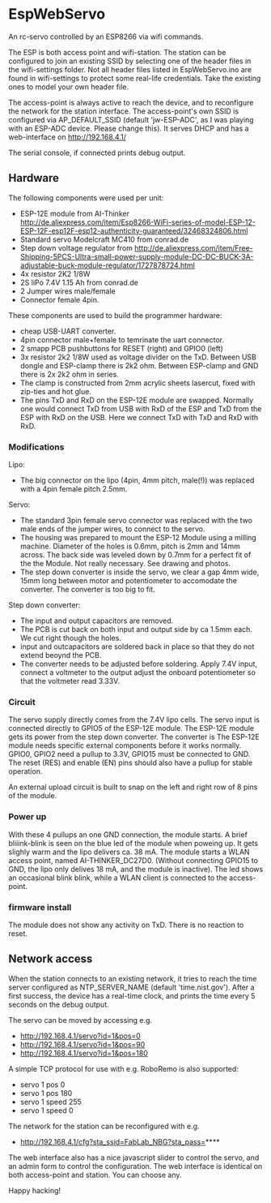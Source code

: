 # EspWebServo
An rc-servo controlled by an ESP8266 via wifi commands.

The ESP is both access point and wifi-station. The station can be configured to join an existing SSID by selecting one of the header files in the wifi-settings folder. Not all header files listed in EspWebServo.ino are found in wifi-settings to protect some real-life credentials. Take the existing ones to model your own header file.

The access-point is always active to reach the device, and to reconfigure the network for the station interface.
The access-point's own SSID is configured via AP_DEFAULT_SSID (default 'jw-ESP-ADC', as I was playing with an ESP-ADC device. Please change this). It serves DHCP and has a web-interface on http://192.168.4.1/

The serial console, if connected prints debug output.

## Hardware

The following components were used per unit:

* ESP-12E module from AI-Thinker http://de.aliexpress.com/item/Esp8266-WiFi-series-of-model-ESP-12-ESP-12F-esp12F-esp12-authenticity-guaranteed/32468324806.html
* Standard servo Modelcraft MC410 from conrad.de
* Step down voltage regulator from http://de.aliexpress.com/item/Free-Shipping-5PCS-Ultra-small-power-supply-module-DC-DC-BUCK-3A-adjustable-buck-module-regulator/1727878724.html
* 4x resistor 2K2 1/8W
* 2S liPo 7.4V 1.15 Ah from conrad.de
* 2 Jumper wires male/female
* Connector female 4pin.

These components are used to build the programmer hardware:

* cheap USB-UART converter.
* 4pin connector male+female to temrinate the uart connector.
* 2 smapp PCB pushbuttons for RESET (right) and GPIO0 (left)
* 3x resistor 2k2 1/8W used as voltage divider on the TxD.
  Between USB dongle and ESP-clamp there is 2k2 ohm.
  Between ESP-clamp and GND there is 2x 2k2 ohm in series.
* The clamp is constructed from 2mm acrylic sheets lasercut,
  fixed with zip-ties and hot glue.
* The pins TxD and RxD on the ESP-12E module are swapped.
  Normally one would connect TxD from USB with RxD of the ESP and
  TxD from the ESP with RxD on the USB. Here we connect TxD with TxD
  and RxD with RxD.

### Modifications

Lipo:

* The big connector on the lipo (4pin, 4mm pitch, male(!)) was replaced with a 4pin female pitch 2.5mm.

Servo: 

* The standard 3pin female servo connector was replaced with the two male ends of the jumper wires, to connect to the servo.
* The housing was prepared to mount the ESP-12 Module using a milling machine. Diameter of the holes is 0.6mm, pitch is 2mm and 14mm across. The back side was leveled down by 0.7mm for a perfect fit of the the Module. Not really necessary.  See drawing and photos.
* The step down converter is inside the servo, we clear a gap 4mm wide, 15mm long between motor and potentiometer to accomodate the converter. The converter is too big to fit.

Step down converter:
* The input and output capacitors are removed. 
* The PCB is cut back on both input and output side by ca 1.5mm each. We cut right though the holes.
* input and outcapacitors are soldered back in place so that they do not extend beoynd the PCB.
* The converter needs to be adjusted before soldering. Apply 7.4V input, connect a voltmeter to the output
adjust the onboard potentiometer so that the voltmeter read 3.33V.

### Circuit

The servo supply directly comes from the 7.4V lipo cells. The servo input is
connected directly to GPIO5 of the ESP-12E module. The ESP-12E module gets its
power from the step down converter. The converter is The ESP-12E module needs
specific external components before it works normally. GPIO0, GPIO2 need a
pullup to 3.3V, GPIO15 must be connected to GND. The reset (RES) and enable (EN) pins should also have a 
pullup for stable operation. 

An external upload circuit is built to snap on the left and right row of 8 pins of the module.

### Power up
With these 4 pullups an one GND connection, the module starts. A brief bliiink-blink 
is seen on the blue led of the module when poweing up.  It gets slighly warm and the lipo
delivers ca. 38 mA. The module starts a WLAN access point, named
AI-THINKER_DC27D0. (Without connecting GPIO15 to GND, the lipo only delives
18 mA, and the module is inactive).
The led shows an occasional blink blink, while a WLAN client is connected to the access-point.

### firmware install
The module does not show any activity on TxD. There is no reaction to reset.


## Network access
When the station connects to an existing network, it tries to reach the time server configured as NTP_SERVER_NAME (default 'time.nist.gov'). After a first success, the device has a real-time clock, and prints the time every 5 seconds on the debug output.

The servo can be moved by accessing e.g.

* http://192.168.4.1/servo?id=1&pos=0
* http://192.168.4.1/servo?id=1&pos=90
* http://192.168.4.1/servo?id=1&pos=180

A simple TCP protocol for use with e.g. RoboRemo is also supported:

 *   servo 1 pos 0
 *   servo 1 pos 180
 *   servo 1 speed 255
 *   servo 1 speed 0

The network for the station can be reconfigured with e.g.

* http://192.168.4.1/cfg?sta_ssid=FabLab_NBG?sta_pass=****

The web interface also has a nice javascript slider to control the servo, and an admin form to control the configuration.
The web interface is identical on both access-point and station. You can choose any.

Happy hacking!
